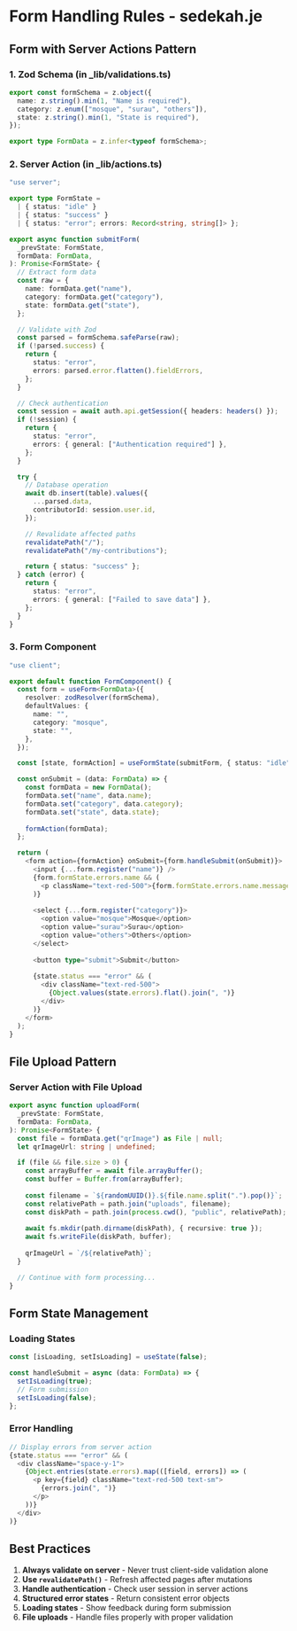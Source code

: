 # Form Handling Rules - sedekah.je

## Form with Server Actions Pattern

### 1. Zod Schema (in _lib/validations.ts)
```typescript
export const formSchema = z.object({
  name: z.string().min(1, "Name is required"),
  category: z.enum(["mosque", "surau", "others"]),
  state: z.string().min(1, "State is required"),
});

export type FormData = z.infer<typeof formSchema>;
```

### 2. Server Action (in _lib/actions.ts)
```typescript
"use server";

export type FormState = 
  | { status: "idle" }
  | { status: "success" }
  | { status: "error"; errors: Record<string, string[]> };

export async function submitForm(
  _prevState: FormState,
  formData: FormData,
): Promise<FormState> {
  // Extract form data
  const raw = {
    name: formData.get("name"),
    category: formData.get("category"),
    state: formData.get("state"),
  };

  // Validate with Zod
  const parsed = formSchema.safeParse(raw);
  if (!parsed.success) {
    return {
      status: "error",
      errors: parsed.error.flatten().fieldErrors,
    };
  }

  // Check authentication
  const session = await auth.api.getSession({ headers: headers() });
  if (!session) {
    return {
      status: "error",
      errors: { general: ["Authentication required"] },
    };
  }

  try {
    // Database operation
    await db.insert(table).values({
      ...parsed.data,
      contributorId: session.user.id,
    });

    // Revalidate affected paths
    revalidatePath("/");
    revalidatePath("/my-contributions");

    return { status: "success" };
  } catch (error) {
    return {
      status: "error",
      errors: { general: ["Failed to save data"] },
    };
  }
}
```

### 3. Form Component
```typescript
"use client";

export default function FormComponent() {
  const form = useForm<FormData>({
    resolver: zodResolver(formSchema),
    defaultValues: {
      name: "",
      category: "mosque",
      state: "",
    },
  });

  const [state, formAction] = useFormState(submitForm, { status: "idle" });

  const onSubmit = (data: FormData) => {
    const formData = new FormData();
    formData.set("name", data.name);
    formData.set("category", data.category);
    formData.set("state", data.state);
    
    formAction(formData);
  };

  return (
    <form action={formAction} onSubmit={form.handleSubmit(onSubmit)}>
      <input {...form.register("name")} />
      {form.formState.errors.name && (
        <p className="text-red-500">{form.formState.errors.name.message}</p>
      )}
      
      <select {...form.register("category")}>
        <option value="mosque">Mosque</option>
        <option value="surau">Surau</option>
        <option value="others">Others</option>
      </select>
      
      <button type="submit">Submit</button>
      
      {state.status === "error" && (
        <div className="text-red-500">
          {Object.values(state.errors).flat().join(", ")}
        </div>
      )}
    </form>
  );
}
```

## File Upload Pattern

### Server Action with File Upload
```typescript
export async function uploadForm(
  _prevState: FormState,
  formData: FormData,
): Promise<FormState> {
  const file = formData.get("qrImage") as File | null;
  let qrImageUrl: string | undefined;

  if (file && file.size > 0) {
    const arrayBuffer = await file.arrayBuffer();
    const buffer = Buffer.from(arrayBuffer);
    
    const filename = `${randomUUID()}.${file.name.split(".").pop()}`;
    const relativePath = path.join("uploads", filename);
    const diskPath = path.join(process.cwd(), "public", relativePath);
    
    await fs.mkdir(path.dirname(diskPath), { recursive: true });
    await fs.writeFile(diskPath, buffer);
    
    qrImageUrl = `/${relativePath}`;
  }

  // Continue with form processing...
}
```

## Form State Management

### Loading States
```typescript
const [isLoading, setIsLoading] = useState(false);

const handleSubmit = async (data: FormData) => {
  setIsLoading(true);
  // Form submission
  setIsLoading(false);
};
```

### Error Handling
```typescript
// Display errors from server action
{state.status === "error" && (
  <div className="space-y-1">
    {Object.entries(state.errors).map(([field, errors]) => (
      <p key={field} className="text-red-500 text-sm">
        {errors.join(", ")}
      </p>
    ))}
  </div>
)}
```

## Best Practices

1. **Always validate on server** - Never trust client-side validation alone
2. **Use `revalidatePath()`** - Refresh affected pages after mutations
3. **Handle authentication** - Check user session in server actions
4. **Structured error states** - Return consistent error objects
5. **Loading states** - Show feedback during form submission
6. **File uploads** - Handle files properly with proper validation